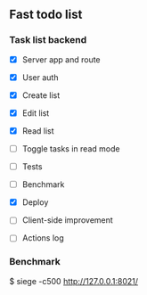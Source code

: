 ## Fast todo list


### Task list backend
- [x] Server app and route
- [x] User auth
- [x] Create list
- [x] Edit list
- [x] Read list
- [ ] Toggle tasks in read mode
- [ ] Tests
- [ ] Benchmark
- [x] Deploy
- [ ] Client-side improvement
- [ ] Actions log


### Benchmark
$ siege -c500 http://127.0.0.1:8021/
